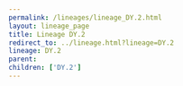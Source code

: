 ```yaml
---
permalink: /lineages/lineage_DY.2.html
layout: lineage_page
title: Lineage DY.2
redirect_to: ../lineage.html?lineage=DY.2
lineage: DY.2
parent: 
children: ['DY.2']
---
```

